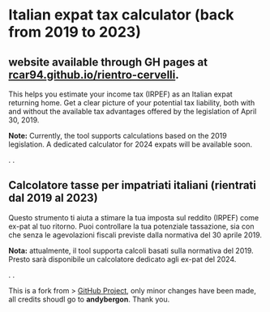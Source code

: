 
# Italian expat tax calculator (back from 2019 to 2023)
## website available through GH pages at [rcar94.github.io/rientro-cervelli](https://rcar94.github.io/rientro-cervelli/). 



This helps you estimate your income tax (IRPEF) as an Italian expat returning home. Get a clear picture of your potential tax liability, both with and without the available tax advantages offered by the legislation of April 30, 2019.

**Note:** Currently, the tool supports calculations based on the 2019 legislation. A dedicated calculator for 2024 expats will be available soon.


.
.

## Calcolatore tasse per impatriati italiani (rientrati dal 2019 al 2023)

Questo strumento ti aiuta a stimare la tua imposta sul reddito (IRPEF) come ex-pat al tuo ritorno. Puoi controllare la tua potenziale tassazione, sia con che senza le agevolazioni fiscali previste dalla normativa del 30 aprile 2019.

**Nota:** attualmente, il tool supporta calcoli basati sulla normativa del 2019. Presto sarà disponibile un calcolatore dedicato agli ex-pat del 2024.


.
.

This is a fork from > [GitHub Project](https://github.com/users/andybergon/projects/1), only minor changes have been made, all credits shoudl go to **andybergon**. 
Thank you.
